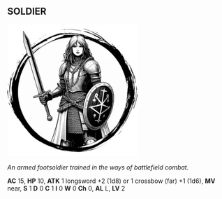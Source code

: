 ## SOLDIER

![](images/soldier.webp)

_An armed footsoldier trained in the ways of battlefield combat._

**AC** 15, **HP** 10, **ATK** 1 longsword +2 (1d8) or 1 crossbow (far) +1 (1d6), **MV** near, **S** 1 **D** 0 **C** 1 **I** 0 **W** 0 **Ch** 0, **AL** L, **LV** 2

